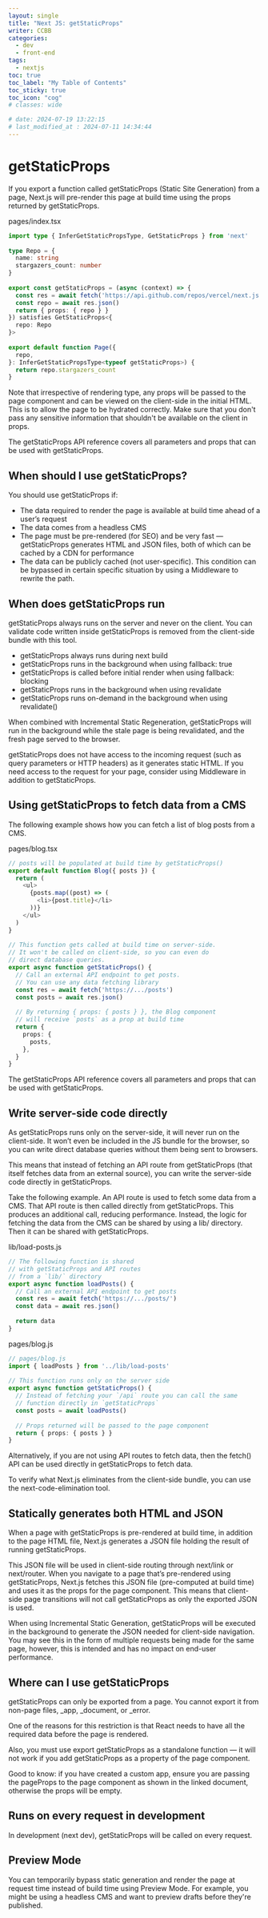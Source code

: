```yaml
---
layout: single
title: "Next JS: getStaticProps"
writer: CCBB
categories:
  - dev 
  - front-end
tags:
  - nextjs
toc: true
toc_label: "My Table of Contents"
toc_sticky: true
toc_icon: "cog"
# classes: wide

# date: 2024-07-19 13:22:15
# last_modified_at : 2024-07-11 14:34:44
---
```



# getStaticProps

If you export a function called getStaticProps (Static Site Generation) from a page, Next.js will pre-render this page at build time using the props returned by getStaticProps.

pages/index.tsx

``` typescript
import type { InferGetStaticPropsType, GetStaticProps } from 'next'
 
type Repo = {
  name: string
  stargazers_count: number
}
 
export const getStaticProps = (async (context) => {
  const res = await fetch('https://api.github.com/repos/vercel/next.js')
  const repo = await res.json()
  return { props: { repo } }
}) satisfies GetStaticProps<{
  repo: Repo
}>
 
export default function Page({
  repo,
}: InferGetStaticPropsType<typeof getStaticProps>) {
  return repo.stargazers_count
}

```
Note that irrespective of rendering type, any props will be passed to the page component and can be viewed on the client-side in the initial HTML. 
This is to allow the page to be hydrated correctly. Make sure that you don't pass any sensitive information that shouldn't be available on the client in props.

The getStaticProps API reference covers all parameters and props that can be used with getStaticProps.


## When should I use getStaticProps?

You should use getStaticProps if:

* The data required to render the page is available at build time ahead of a user’s request
* The data comes from a headless CMS
* The page must be pre-rendered (for SEO) and be very fast — getStaticProps generates HTML and JSON files, both of which can be cached by a CDN for performance
* The data can be publicly cached (not user-specific). This condition can be bypassed in certain specific situation by using a Middleware to rewrite the path.

## When does getStaticProps run

getStaticProps always runs on the server and never on the client. You can validate code written inside getStaticProps is removed from the client-side bundle with this tool.

* getStaticProps always runs during next build
* getStaticProps runs in the background when using fallback: true
* getStaticProps is called before initial render when using fallback: blocking
* getStaticProps runs in the background when using revalidate
* getStaticProps runs on-demand in the background when using revalidate()

When combined with Incremental Static Regeneration, getStaticProps will run in the background while the stale page is being revalidated, and the fresh page served to the browser.

getStaticProps does not have access to the incoming request (such as query parameters or HTTP headers) as it generates static HTML. If you need access to the request for your page, consider using Middleware in addition to getStaticProps.

## Using getStaticProps to fetch data from a CMS

The following example shows how you can fetch a list of blog posts from a CMS.

pages/blog.tsx
``` typescript
// posts will be populated at build time by getStaticProps()
export default function Blog({ posts }) {
  return (
    <ul>
      {posts.map((post) => (
        <li>{post.title}</li>
      ))}
    </ul>
  )
}
 
// This function gets called at build time on server-side.
// It won't be called on client-side, so you can even do
// direct database queries.
export async function getStaticProps() {
  // Call an external API endpoint to get posts.
  // You can use any data fetching library
  const res = await fetch('https://.../posts')
  const posts = await res.json()
 
  // By returning { props: { posts } }, the Blog component
  // will receive `posts` as a prop at build time
  return {
    props: {
      posts,
    },
  }
}
```

The getStaticProps API reference covers all parameters and props that can be used with getStaticProps.

## Write server-side code directly

As getStaticProps runs only on the server-side, it will never run on the client-side. It won’t even be included in the JS bundle for the browser, so you can write direct database queries without them being sent to browsers.

This means that instead of fetching an API route from getStaticProps (that itself fetches data from an external source), you can write the server-side code directly in getStaticProps.

Take the following example. An API route is used to fetch some data from a CMS. That API route is then called directly from getStaticProps. This produces an additional call, reducing performance. Instead, the logic for fetching the data from the CMS can be shared by using a lib/ directory. Then it can be shared with getStaticProps.

lib/load-posts.js
``` typescript
// The following function is shared
// with getStaticProps and API routes
// from a `lib/` directory
export async function loadPosts() {
  // Call an external API endpoint to get posts
  const res = await fetch('https://.../posts/')
  const data = await res.json()
 
  return data
}
```

pages/blog.js
``` typescript
// pages/blog.js
import { loadPosts } from '../lib/load-posts'
 
// This function runs only on the server side
export async function getStaticProps() {
  // Instead of fetching your `/api` route you can call the same
  // function directly in `getStaticProps`
  const posts = await loadPosts()
 
  // Props returned will be passed to the page component
  return { props: { posts } }
}
```

Alternatively, if you are not using API routes to fetch data, then the fetch() API can be used directly in getStaticProps to fetch data.

To verify what Next.js eliminates from the client-side bundle, you can use the next-code-elimination tool.

## Statically generates both HTML and JSON

When a page with getStaticProps is pre-rendered at build time, in addition to the page HTML file, Next.js generates a JSON file holding the result of running getStaticProps.

This JSON file will be used in client-side routing through next/link or next/router. When you navigate to a page that’s pre-rendered using getStaticProps, Next.js fetches this JSON file (pre-computed at build time) and uses it as the props for the page component. This means that client-side page transitions will not call getStaticProps as only the exported JSON is used.

When using Incremental Static Generation, getStaticProps will be executed in the background to generate the JSON needed for client-side navigation. You may see this in the form of multiple requests being made for the same page, however, this is intended and has no impact on end-user performance.

## Where can I use getStaticProps

getStaticProps can only be exported from a page. You cannot export it from non-page files, _app, _document, or _error.

One of the reasons for this restriction is that React needs to have all the required data before the page is rendered.

Also, you must use export getStaticProps as a standalone function — it will not work if you add getStaticProps as a property of the page component.

Good to know: if you have created a custom app, ensure you are passing the pageProps to the page component as shown in the linked document, otherwise the props will be empty.

## Runs on every request in development

In development (next dev), getStaticProps will be called on every request.

## Preview Mode

You can temporarily bypass static generation and render the page at request time instead of build time using Preview Mode. For example, you might be using a headless CMS and want to preview drafts before they're published.